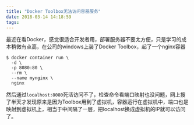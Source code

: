 ```yaml
---
title: "Docker Toolbox无法访问容器服务"
date: 2018-03-14 14:18:59
tags:
---
```


最近在看Docker，感觉很适合开发者用，部署服务器不要太方便，只是学习的成本稍微有点高，在公司的windows上装了Docker Toolbox，起了一个nginx容器

    $ docker container run \
	  -d \
	  -p 8080:80 \
	  --rm \
	  --name mynginx \
	  nginx

然后通过`localhost:8080`死活访问不了，检查命令看端口映射也没问题，网上搜了半天才发现原来是因为Toolbox用到了虚拟机，容器运行在虚拟机中，端口也是映射到虚拟机上，相当于中间隔了一层，把localhost换成虚拟机的IP就可以访问了。